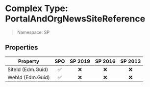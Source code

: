 # Complex Type: PortalAndOrgNewsSiteReference

> Namespace: SP

## Properties

Property | SPO | SP 2019 | SP 2016 | SP 2013
----------|:---:|:-------:|:-------:|:-------:
SiteId (Edm.Guid) | ✅ | ❌ | ❌ | ❌
WebId (Edm.Guid) | ✅ | ❌ | ❌ | ❌